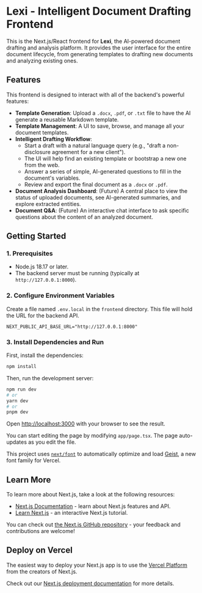 # Lexi - Intelligent Document Drafting Frontend

This is the Next.js/React frontend for **Lexi**, the AI-powered document drafting and analysis platform. It provides the user interface for the entire document lifecycle, from generating templates to drafting new documents and analyzing existing ones.

## Features

This frontend is designed to interact with all of the backend's powerful features:

-   **Template Generation**: Upload a `.docx`, `.pdf`, or `.txt` file to have the AI generate a reusable Markdown template.
-   **Template Management**: A UI to save, browse, and manage all your document templates.
-   **Intelligent Drafting Workflow**:
    -   Start a draft with a natural language query (e.g., "draft a non-disclosure agreement for a new client").
    -   The UI will help find an existing template or bootstrap a new one from the web.
    -   Answer a series of simple, AI-generated questions to fill in the document's variables.
    -   Review and export the final document as a `.docx` or `.pdf`.
-   **Document Analysis Dashboard**: (Future) A central place to view the status of uploaded documents, see AI-generated summaries, and explore extracted entities.
-   **Document Q&A**: (Future) An interactive chat interface to ask specific questions about the content of an analyzed document.

## Getting Started

### 1. Prerequisites

-   Node.js 18.17 or later.
-   The backend server must be running (typically at `http://127.0.0.1:8000`).

### 2. Configure Environment Variables

Create a file named `.env.local` in the `frontend` directory. This file will hold the URL for the backend API.

```properties
NEXT_PUBLIC_API_BASE_URL="http://127.0.0.1:8000"
```

### 3. Install Dependencies and Run

First, install the dependencies:

```bash
npm install
```

Then, run the development server:

```bash
npm run dev
# or
yarn dev
# or
pnpm dev
```

Open [http://localhost:3000](http://localhost:3000) with your browser to see the result.

You can start editing the page by modifying `app/page.tsx`. The page auto-updates as you edit the file.

This project uses [`next/font`](https://nextjs.org/docs/app/building-your-application/optimizing/fonts) to automatically optimize and load [Geist](https://vercel.com/font), a new font family for Vercel.

## Learn More

To learn more about Next.js, take a look at the following resources:

- [Next.js Documentation](https://nextjs.org/docs) - learn about Next.js features and API.
- [Learn Next.js](https://nextjs.org/learn) - an interactive Next.js tutorial.

You can check out [the Next.js GitHub repository](https://github.com/vercel/next.js) - your feedback and contributions are welcome!

## Deploy on Vercel

The easiest way to deploy your Next.js app is to use the [Vercel Platform](https://vercel.com/new?utm_medium=default-template&filter=next.js&utm_source=create-next-app&utm_campaign=create-next-app-readme) from the creators of Next.js.

Check out our [Next.js deployment documentation](https://nextjs.org/docs/app/building-your-application/deploying) for more details.

